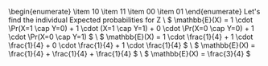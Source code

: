 \begin{enumerate}
\item 10
\item 11
\item 00
\item 01
\end{enumerate}
Let's find the individual Expected probabilities for Z \\
$ \mathbb{E}(X) = 1 \cdot \Pr(X=1 \cap Y=0) + 1 \cdot (X=1 \cap Y=1) + 0 \cdot \Pr(X=0 \cap Y=0) + 1 \cdot \Pr(X=0 \cap Y=1) $ \\
$ \mathbb{E}(X) = 1 \cdot \frac{1}{4} + 1 \cdot \frac{1}{4} + 0 \cdot \frac{1}{4} + 1 \cdot \frac{1}{4} $ \\
$ \mathbb{E}(X) = \frac{1}{4} + \frac{1}{4} + \frac{1}{4} $ \\
$ \mathbb{E}(X) = \frac{3}{4} $
